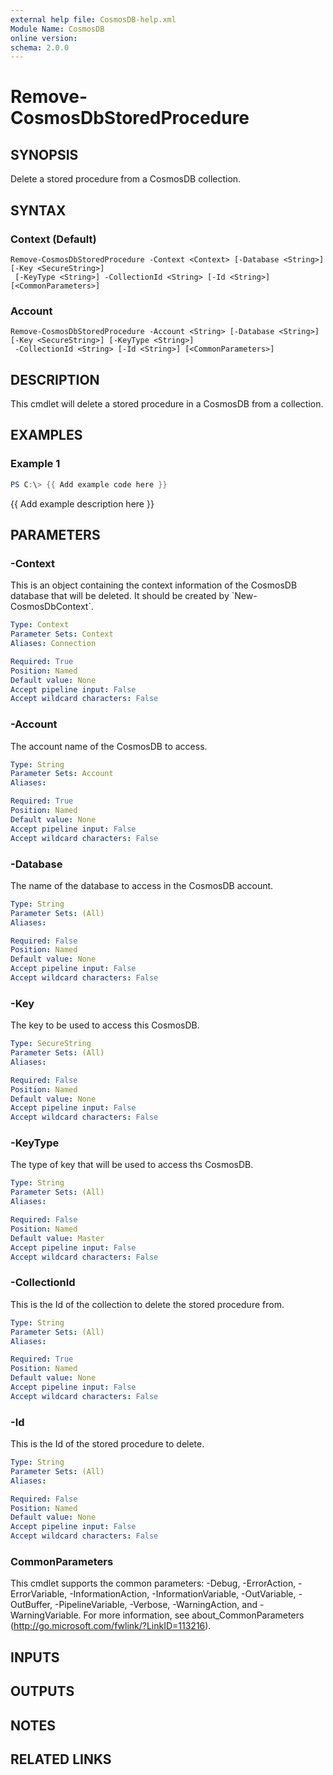 ```yaml
---
external help file: CosmosDB-help.xml
Module Name: CosmosDB
online version:
schema: 2.0.0
---
```


# Remove-CosmosDbStoredProcedure

## SYNOPSIS
Delete a stored procedure from a CosmosDB collection.

## SYNTAX

### Context (Default)
```
Remove-CosmosDbStoredProcedure -Context <Context> [-Database <String>] [-Key <SecureString>]
 [-KeyType <String>] -CollectionId <String> [-Id <String>] [<CommonParameters>]
```

### Account
```
Remove-CosmosDbStoredProcedure -Account <String> [-Database <String>] [-Key <SecureString>] [-KeyType <String>]
 -CollectionId <String> [-Id <String>] [<CommonParameters>]
```

## DESCRIPTION
This cmdlet will delete a stored procedure in a CosmosDB from a collection.

## EXAMPLES

### Example 1
```powershell
PS C:\> {{ Add example code here }}
```

{{ Add example description here }}

## PARAMETERS

### -Context
This is an object containing the context information of
the CosmosDB database that will be deleted.
It should be created
by \`New-CosmosDbContext\`.

```yaml
Type: Context
Parameter Sets: Context
Aliases: Connection

Required: True
Position: Named
Default value: None
Accept pipeline input: False
Accept wildcard characters: False
```

### -Account
The account name of the CosmosDB to access.

```yaml
Type: String
Parameter Sets: Account
Aliases:

Required: True
Position: Named
Default value: None
Accept pipeline input: False
Accept wildcard characters: False
```

### -Database
The name of the database to access in the CosmosDB account.

```yaml
Type: String
Parameter Sets: (All)
Aliases:

Required: False
Position: Named
Default value: None
Accept pipeline input: False
Accept wildcard characters: False
```

### -Key
The key to be used to access this CosmosDB.

```yaml
Type: SecureString
Parameter Sets: (All)
Aliases:

Required: False
Position: Named
Default value: None
Accept pipeline input: False
Accept wildcard characters: False
```

### -KeyType
The type of key that will be used to access ths CosmosDB.

```yaml
Type: String
Parameter Sets: (All)
Aliases:

Required: False
Position: Named
Default value: Master
Accept pipeline input: False
Accept wildcard characters: False
```

### -CollectionId
This is the Id of the collection to delete the stored procedure from.

```yaml
Type: String
Parameter Sets: (All)
Aliases:

Required: True
Position: Named
Default value: None
Accept pipeline input: False
Accept wildcard characters: False
```

### -Id
This is the Id of the stored procedure to delete.

```yaml
Type: String
Parameter Sets: (All)
Aliases:

Required: False
Position: Named
Default value: None
Accept pipeline input: False
Accept wildcard characters: False
```

### CommonParameters
This cmdlet supports the common parameters: -Debug, -ErrorAction, -ErrorVariable, -InformationAction, -InformationVariable, -OutVariable, -OutBuffer, -PipelineVariable, -Verbose, -WarningAction, and -WarningVariable.
For more information, see about_CommonParameters (http://go.microsoft.com/fwlink/?LinkID=113216).

## INPUTS

## OUTPUTS

## NOTES

## RELATED LINKS
